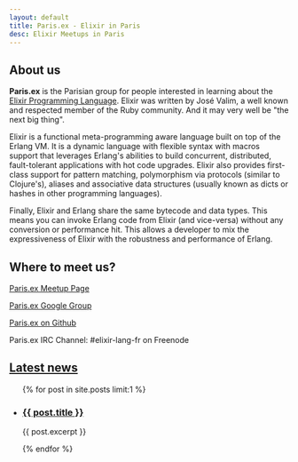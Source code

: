 ```yaml
---
layout: default
title: Paris.ex - Elixir in Paris
desc: Elixir Meetups in Paris
---
```


<div class="col-sm-5">

  <h2 class="page-header">About us</h2>
  
  <p><b>Paris.ex</b> is the Parisian group for people interested in learning about the <a href="http://elixir-lang.org">Elixir Programming Language</a>. Elixir was written by José Valim, a well known and respected member of the Ruby community. And it may very well be "the next big thing".</p>
  
  <p>Elixir is a functional meta-programming aware language built on top of the Erlang VM. It is a dynamic language with flexible syntax with macros support that leverages Erlang's abilities to build concurrent, distributed, fault-tolerant applications with hot code upgrades. Elixir also provides first-class support for pattern matching, polymorphism via protocols (similar to Clojure's), aliases and associative data structures (usually known as dicts or hashes in other programming languages).</p>
  
  <p>Finally, Elixir and Erlang share the same bytecode and data types. This means you can invoke Erlang code from Elixir (and vice-versa) without any conversion or performance hit. This allows a developer to mix the expressiveness of Elixir with the robustness and performance of Erlang.</p>

</div>
<div class="col-sm-1"></div>
<div class="col-sm-6">
  <h2 class="page-header">Where to meet us?</h2>
  
  <p><a href="http://www.meetup.com/fr/elixir/">Paris.ex Meetup Page</a></p>
  
  <p><a href="https://groups.google.com/forum/#!forum/elixir-lang-fr">Paris.ex Google Group</a></p>

  <p><a href="https://github.com/ElixirParis">Paris.ex on Github</a></p>

  <p>Paris.ex IRC Channel: #elixir-lang-fr on Freenode</a></p>

  <h2 class="page-header"><a href="/news">Latest news</a></h2>

  <ul class="media-list">
    {% for post in site.posts limit:1 %}
      <li class="media">
        <h3 class="media-heading"><a href="{{ post.url }}">{{ post.title }}</a></h3>
        <p>{{ post.excerpt }}</p>
      </li>
    {% endfor %}
  </ul>
</div>
